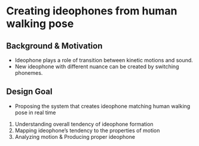# Creating ideophones from human walking pose


## Background & Motivation
- Ideophone plays a role of transition between kinetic motions and sound.
- New ideophone with different nuance can be created by switching phonemes.

## Design Goal
- Proposing the system that creates ideophone matching human walking pose in real time

1. Understanding overall tendency of ideophone formation
2. Mapping ideophone’s tendency to the properties of motion
3. Analyzing motion & Producing proper ideophone
